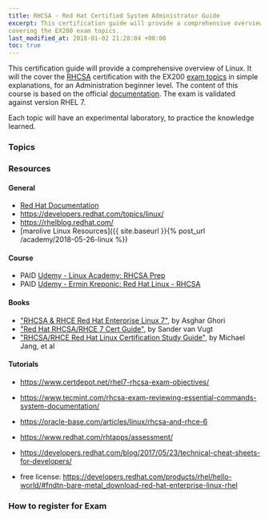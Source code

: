 ```yaml
---
title: RHCSA - Red Hat Certified System Administrator Guide
excerpt: This certification guide will provide a comprehensive overview of Linux RHEL 7,
covering the EX200 exam topics.
last_modified_at: 2018-01-02 21:28:04 +00:00
toc: true
---
```


This certification guide will provide a comprehensive overview of Linux. It will the cover the [RHCSA](https://www.redhat.com/en/services/certification/rhcsa) certification with the EX200 [exam topics](https://www.redhat.com/en/services/training/ex200-red-hat-certified-system-administrator-rhcsa-exam) in simple explanations, for an Administration beginner level. The content of this course is based on the official [documentation](https://access.redhat.com/documentation/en-us/red_hat_enterprise_linux/7/). The exam is validated against version RHEL 7.

Each topic will have an experimental laboratory, to practice the knowledge learned.

### Topics


### Resources

#### General
* [Red Hat Documentation](https://access.redhat.com/documentation/en-us/red_hat_enterprise_linux)
* https://developers.redhat.com/topics/linux/
* https://rhelblog.redhat.com/
* [marolive Linux Resources]({{ site.baseurl }}{% post_url /academy/2018-05-26-linux %})

#### Course
* PAID [Udemy - Linux Academy: RHCSA Prep](https://www.udemy.com/linux-academy-red-hat-certified-systems-administrator-prep/)
* PAID [Udemy - Ermin Kreponic: Red Hat Linux - RHCSA](https://www.udemy.com/red-hat-linux-centos-rhcsa/)

#### Books
* ["RHCSA & RHCE Red Hat Enterprise Linux 7"](https://www.amazon.com/dp/1495148203), by Asghar Ghori
* ["Red Hat RHCSA/RHCE 7 Cert Guide"](https://www.amazon.com/dp/0789754053), by Sander van Vugt
* ["RHCSA/RHCE Red Hat Linux Certification Study Guide"](https://www.amazon.com/dp/0071841962), by Michael Jang, et al

#### Tutorials
* https://www.certdepot.net/rhel7-rhcsa-exam-objectives/
* https://www.tecmint.com/rhcsa-exam-reviewing-essential-commands-system-documentation/
* https://oracle-base.com/articles/linux/rhcsa-and-rhce-6


* https://www.redhat.com/rhtapps/assessment/
* https://developers.redhat.com/blog/2017/05/23/technical-cheat-sheets-for-developers/
* free license: https://developers.redhat.com/products/rhel/hello-world/#fndtn-bare-metal_download-red-hat-enterprise-linux-rhel


### How to register for Exam
